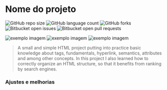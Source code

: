 # Nome do projeto

<!---Esses são exemplos. Veja https://shields.io para outras pessoas ou para personalizar este conjunto de escudos. Você pode querer incluir dependências, status do projeto e informações de licença aqui--->

![GitHub repo size](https://img.shields.io/github/repo-size/iuricode/README-template?style=for-the-badge)
![GitHub language count](https://img.shields.io/github/languages/count/iuricode/README-template?style=for-the-badge)
![GitHub forks](https://img.shields.io/github/forks/iuricode/README-template?style=for-the-badge)
![Bitbucket open issues](https://img.shields.io/bitbucket/issues/iuricode/README-template?style=for-the-badge)
![Bitbucket open pull requests](https://img.shields.io/bitbucket/pr-raw/iuricode/README-template?style=for-the-badge)

<img src="index.JPG" alt="exemplo imagem">
<img src="Capturar.JPG" alt="exemplo imagem">
<img src="images.JPG" alt="exemplo imagem">

> A small and simple HTML project putting into practice basic knowledge about tags, fundamentals, hyperlink, semantics, attributes and among other concepts. In this project I also learned how to correctly organize an HTML structure, so that it benefits from ranking by search engines.
> 
### Ajustes e melhorias











